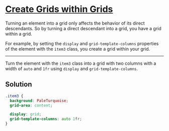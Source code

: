 # [Create Grids within Grids](https://learn.freecodecamp.org/responsive-web-design/css-grid/create-grids-within-grids)

Turning an element into a grid only affects the behavior of its direct descendants. So by turning a direct descendant into a grid, you have a grid within a grid.

For example, by setting the `display` and `grid-template-columns` properties of the element with the `item3` class, you create a grid within your grid.

---

Turn the element with the `item3` class into a grid with two columns with a width of `auto` and `1fr` using `display` and `grid-template-columns`.

## Solution

```css
.item3 {
  background: PaleTurquoise;
  grid-area: content;

  display: grid;
  grid-template-columns: auto 1fr;
}
```